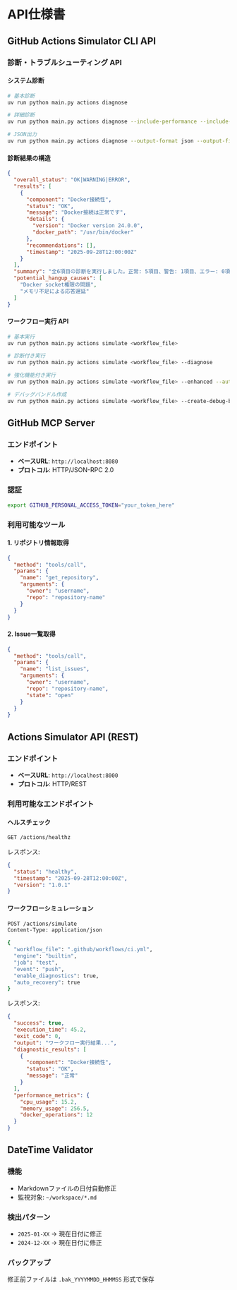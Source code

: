 # API仕様書

## GitHub Actions Simulator CLI API

### 診断・トラブルシューティング API

#### システム診断

```bash
# 基本診断
uv run python main.py actions diagnose

# 詳細診断
uv run python main.py actions diagnose --include-performance --include-trace

# JSON出力
uv run python main.py actions diagnose --output-format json --output-file diagnosis.json
```

#### 診断結果の構造

```json
{
  "overall_status": "OK|WARNING|ERROR",
  "results": [
    {
      "component": "Docker接続性",
      "status": "OK",
      "message": "Docker接続は正常です",
      "details": {
        "version": "Docker version 24.0.0",
        "docker_path": "/usr/bin/docker"
      },
      "recommendations": [],
      "timestamp": "2025-09-28T12:00:00Z"
    }
  ],
  "summary": "全6項目の診断を実行しました。正常: 5項目、警告: 1項目、エラー: 0項目",
  "potential_hangup_causes": [
    "Docker socket権限の問題",
    "メモリ不足による応答遅延"
  ]
}
```

#### ワークフロー実行 API

```bash
# 基本実行
uv run python main.py actions simulate <workflow_file>

# 診断付き実行
uv run python main.py actions simulate <workflow_file> --diagnose

# 強化機能付き実行
uv run python main.py actions simulate <workflow_file> --enhanced --auto-recovery

# デバッグバンドル作成
uv run python main.py actions simulate <workflow_file> --create-debug-bundle
```

## GitHub MCP Server

### エンドポイント

- **ベースURL**: `http://localhost:8080`
- **プロトコル**: HTTP/JSON-RPC 2.0

### 認証

```bash
export GITHUB_PERSONAL_ACCESS_TOKEN="your_token_here"
```

### 利用可能なツール

#### 1. リポジトリ情報取得

```json
{
  "method": "tools/call",
  "params": {
    "name": "get_repository",
    "arguments": {
      "owner": "username",
      "repo": "repository-name"
    }
  }
}
```

#### 2. Issue一覧取得

```json
{
  "method": "tools/call",
  "params": {
    "name": "list_issues",
    "arguments": {
      "owner": "username",
      "repo": "repository-name",
      "state": "open"
    }
  }
}
```

## Actions Simulator API (REST)

### エンドポイント

- **ベースURL**: `http://localhost:8000`
- **プロトコル**: HTTP/REST

### 利用可能なエンドポイント

#### ヘルスチェック

```bash
GET /actions/healthz
```

レスポンス:
```json
{
  "status": "healthy",
  "timestamp": "2025-09-28T12:00:00Z",
  "version": "1.0.1"
}
```

#### ワークフローシミュレーション

```bash
POST /actions/simulate
Content-Type: application/json

{
  "workflow_file": ".github/workflows/ci.yml",
  "engine": "builtin",
  "job": "test",
  "event": "push",
  "enable_diagnostics": true,
  "auto_recovery": true
}
```

レスポンス:
```json
{
  "success": true,
  "execution_time": 45.2,
  "exit_code": 0,
  "output": "ワークフロー実行結果...",
  "diagnostic_results": [
    {
      "component": "Docker接続性",
      "status": "OK",
      "message": "正常"
    }
  ],
  "performance_metrics": {
    "cpu_usage": 15.2,
    "memory_usage": 256.5,
    "docker_operations": 12
  }
}
```

## DateTime Validator

### 機能

- Markdownファイルの日付自動修正
- 監視対象: `~/workspace/*.md`

### 検出パターン

- `2025-01-XX` → 現在日付に修正
- `2024-12-XX` → 現在日付に修正

### バックアップ

修正前ファイルは `.bak_YYYYMMDD_HHMMSS` 形式で保存
